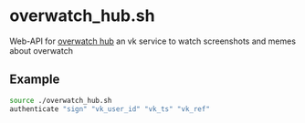 # overwatch_hub.sh
Web-API for [overwatch hub](https://vk.com/owhub) an vk service to watch screenshots and memes about overwatch

## Example
```bash
source ./overwatch_hub.sh
authenticate "sign" "vk_user_id" "vk_ts" "vk_ref"
```

